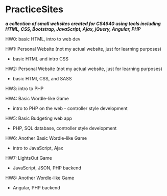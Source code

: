# PracticeSites
***a collection of small websites created for CS4640 using tools including HTML, CSS, Bootstrap, JavaScript, Ajax, jQuery, Angular, PHP***

HW0: basic HTML, intro to web dev

HW1: Personal Website (not my actual website, just for learning purposes)
- basic HTML and intro CSS
    
HW2: Personal Website (not my actual website, just for learning purposes)
- basic HTMl, CSS, and SASS

HW3: intro to PHP

HW4: Basic Wordle-like Game
- intro to PHP on the web - controller style development
  
HW5: Basic Budgeting web app
- PHP, SQL database, controller style development

HW6: Another Basic Wordle-like Game
- intro to JavaScript, Ajax

HW7: LightsOut Game
- JavaScript, JSON, PHP backend

HW8: Another Wordle-like Game
- Angular, PHP backend

